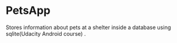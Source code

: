 # PetsApp
Stores information about pets at a shelter inside a database using sqlite(Udacity Android course) .
